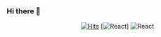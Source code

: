 ### Hi there 👋

  <div align=center>
	
  [![Hits](https://hits.seeyoufarm.com/api/count/incr/badge.svg?url=https%3A%2F%2Fgithub.com%2Fzzsza)](https://hits.seeyoufarm.com)
  [![React](https://img.shields.io/badge/React-424242?style=flat-square&logo=React&logoColor=61DAFB)]
   ![React](https://img.shields.io/badge/React-424242?style=flat-square&logo=React&logoColor=61DAFB)
	
  </div>

